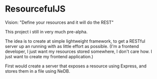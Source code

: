 ResourcefulJS
=============

Vision: "Define your resources and it will do the REST"

This project i still in very much pre-alpha.

The idea is to create at simple lightweight framework, to get a RESTful server up an running with as little effort as possible. 
(I'm a frontend developer, I just want my resources stored somewhere, I don't care how. I just want to create my frontend application.)

First would create a server that exposes a resource using Express, and stores them in a file using NeDB.
